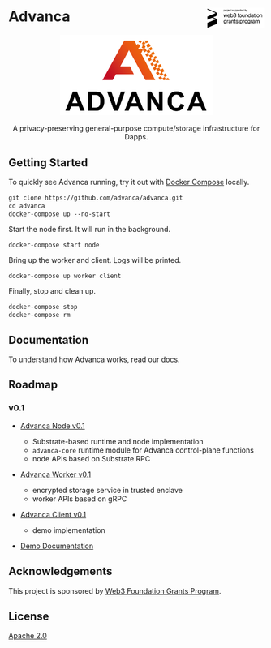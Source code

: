 <h1>Advanca <span><a href="https://web3.foundation/grants/"><img align="right" src="docs/images/web3-grants-badge.png" alt="web3-grant3-badge" width="115px"/></a></span></h1>

<p align="center">
  <a href="https://www.advanca.network"><img src="docs/images/advanca-logo.png"  width="300"></a>
</p>

<p align="center">A privacy-preserving general-purpose compute/storage infrastructure for Dapps.</p>

## Getting Started

To quickly see Advanca running, try it out with [Docker Compose](https://docs.docker.com/compose/install/) locally.

```
git clone https://github.com/advanca/advanca.git
cd advanca
docker-compose up --no-start
```

Start the node first. It will run in the background.

```
docker-compose start node
```

Bring up the worker and client. Logs will be printed. 

```
docker-compose up worker client
```

Finally, stop and clean up.

```
docker-compose stop
docker-compose rm
```

## Documentation

To understand how Advanca works, read our [docs](docs/README.md).

## Roadmap

### v0.1

* [Advanca Node v0.1](https://github.com/advanca/advanca-node/releases/tag/v0.1.0)
  * Substrate-based runtime and node implementation
  * `advanca-core` runtime module for Advanca control-plane functions
  * node APIs based on Substrate RPC

* [Advanca Worker v0.1](https://github.com/advanca/advanca-worker/releases/tag/v0.1.0)
  * encrypted storage service in trusted enclave
  * worker APIs based on gRPC

* [Advanca Client v0.1](https://github.com/advanca/advanca-worker/releases/tag/v0.1.0)
  * demo implementation

* [Demo Documentation](docs/README.md#single-node-and-single-worker)

## Acknowledgements

This project is sponsored by [Web3 Foundation Grants Program](https://web3.foundation/grants/).


## License

[Apache 2.0](./LICENSE)
